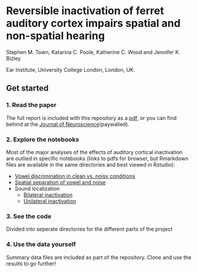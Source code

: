 # Reversible inactivation of ferret auditory cortex impairs spatial and non-spatial hearing

Stephen M. Town, Katarina C. Poole, Katherine C. Wood and Jennifer K. Bizley

Ear Institute, University College London, London, UK.

## Get started

### 1. Read the paper

The full report is included with this repository as a [pdf](./ePMC_manuscript.pdf), or you can find behind at the [Journal of Neuroscience](https://www.jneurosci.org/content/43/5/749)(paywalled).

### 2. Explore the notebooks
Most of the major analyses of the effects of auditory cortical inactivation are outlied in specific notebooks (links to pdfs for browser, but Rmarkdown files are available in the same directories and best viewed in Rstudio):
* [Vowel discrimination in clean vs. noisy conditions](https://github.com/stephentown42/cooling_auditory_cortex/blob/main/Results/Vowels_Cooling/R_stats/vin_cooling.pdf)
* [Spatial separation of vowel and noise](https://github.com/stephentown42/cooling_auditory_cortex/blob/main/Results/Vowels_Unmasking/R_stats/unmasking_GLMMs.pdf)
* Sound localization
  - [Bilateral inactivation](https://github.com/stephentown42/cooling_auditory_cortex/blob/main/Results/Localization/R_stats/bilateral_GLMM_analysis.pdf)
  - [Unilateral inactivation](https://github.com/stephentown42/cooling_auditory_cortex/blob/main/Results/Localization/R_stats/unilateral_GLMM_analysis.pdf)

### 3. See the code
Divided into seperate directories for the different parts of the project

### 4. Use the data yourself
Summary data files are included as part of the repository. Clone and use the results to go further!
